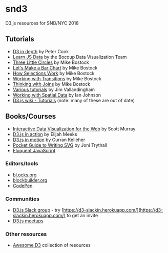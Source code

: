 # snd3

D3.js resources for SND/NYC 2018

## Tutorials

* [D3 in depth](http://d3indepth.com/) by Peter Cook
* [Learn JS Data](http://learnjsdata.com/) by the Bocoup Data Visualization Team
* [Three Little Circles](https://bost.ocks.org/mike/circles/) by Mike Bostock
* [Let's Make a Bar Chart](https://bost.ocks.org/mike/bar/) by Mike Bostock
* [How Selections Work](https://bost.ocks.org/mike/selection/) by Mike Bostock
* [Working with Transitions](https://bost.ocks.org/mike/transition/) by Mike Bostock
* [Thinking with Joins](https://bost.ocks.org/mike/join/) by Mike Bostock
* [Various tutorials](http://vallandingham.me/) by Jim Vallandingham
* [Working with Spatial Data](https://github.com/enjalot/wwsd) by Ian Johnson
* [D3.js wiki - Tutorials](https://github.com/d3/d3/wiki/Tutorials) (note: many of these are out of date)

## Books/Courses

* [Interactive Data Visualization for the Web](http://alignedleft.com/work/d3-book-2e) by Scott Murray
* [D3.js in action](https://www.manning.com/books/d3js-in-action-second-edition) by Elijah Meeks
* [D3.js in motion](https://www.manning.com/livevideo/d3-js-in-motion) by Curran Kelleher
* [Pocket Guide to Writing SVG](http://svgpocketguide.com/) by Joni Trythall
* [Eloquent JavaScript](https://eloquentjavascript.net/)

### Editors/tools

* [bl.ocks.org](https://bl.ocks.org/)
* [blockbuilder.org](http://blockbuilder.org/)
* [CodePen](https://codepen.io/)

### Communities

* [D3.js Slack group](https://d3js.slack.com) - try [https://d3-slackin.herokuapp.com/](https://d3-slackin.herokuapp.com/) to get an invite
* [D3.js meetups](https://www.meetup.com/topics/d3-js/all/)

### Other resources

* [Awesome D3](https://github.com/wbkd/awesome-d3/) collection of resources

